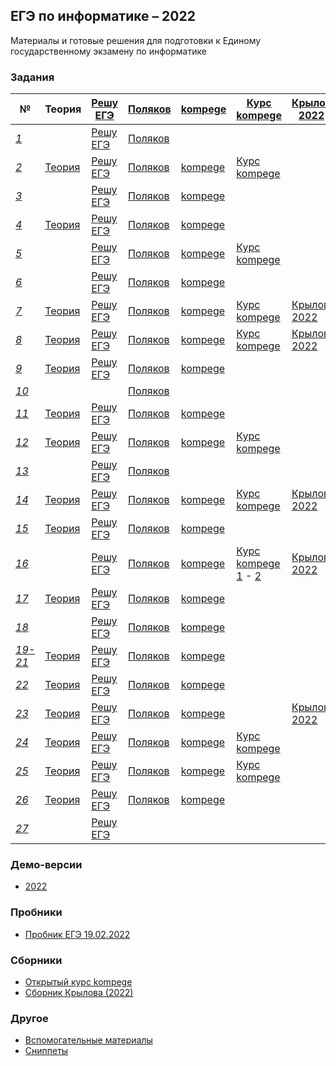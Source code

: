 ## ЕГЭ по информатике – 2022
Материалы и готовые решения для подготовки к Единому государственному экзамену по информатике

### Задания

|  № | Теория | [Решу ЕГЭ](https://inf-ege.sdamgia.ru/) | [Поляков](https://kpolyakov.spb.ru/school/ege/generate.htm) | [kompege](https://kompege.ru/) | [Курс kompege](https://kompege.ru/course) | [Крылов 2022](/Сборники/Крылов%202022) |
|----|-----------------|-------------------|------------------|------------------|-|-|
| *[1](01)* | <!--[Теория](01/README.md)--> | [Решу ЕГЭ](01/sdamgia) | [Поляков](01/kpolyakov) | <!--[kompege](01/kompege)--> |
| *[2](02)* | [Теория](02/README.md) | [Решу ЕГЭ](02/sdamgia) | [Поляков](02/kpolyakov) | [kompege](02/kompege) | [Курс kompege](kompege/Открытый%20курс/05) |
| *[3](03)* | <!--[Теория](03/README.md)--> | [Решу ЕГЭ](03/sdamgia) | [Поляков](03/kpolyakov) | [kompege](03/kompege) |
| *[4](04)* | [Теория](04/README.md) | [Решу ЕГЭ](04/sdamgia) | [Поляков](04/kpolyakov) | [kompege](04/kompege) |
| *[5](05)* | <!--[Теория](05/README.md)--> | [Решу ЕГЭ](05/sdamgia) | [Поляков](05/kpolyakov) | [kompege](05/kompege) | [Курс kompege](kompege/Открытый%20курс/11) |
| *[6](06)* | <!--[Теория](06/README.md)--> | [Решу ЕГЭ](06/sdamgia) | [Поляков](06/kpolyakov) | [kompege](06/kompege) |
| *[7](07)* | [Теория](07/README.md) | [Решу ЕГЭ](07/sdamgia) | [Поляков](07/kpolyakov) | [kompege](07/kompege) | [Курс kompege](kompege/Открытый%20курс/02) | [Крылов 2022](Сборники/Крылов%202022/07) |
| *[8](08)* | [Теория](08/README.md) | [Решу ЕГЭ](08/sdamgia) | [Поляков](08/kpolyakov) | [kompege](08/kompege) | [Курс kompege](kompege/Открытый%20курс/03) | [Крылов 2022](Сборники/Крылов%202022/08) |
| *[9](09)* | [Теория](09/README.md) | [Решу ЕГЭ](09/sdamgia) | [Поляков](09/kpolyakov) | [kompege](09/kompege) |
| *[10](10)* | <!--[Теория](10/README.md)--> | <!--[Решу ЕГЭ](10/sdamgia)--> | [Поляков](10/kpolyakov) | <!--[kompege](10/kompege)--> |
| *[11](11)* | [Теория](11/README.md) | [Решу ЕГЭ](11/sdamgia) | [Поляков](11/kpolyakov) | [kompege](11/kompege) |
| *[12](12)* | [Теория](12/README.md) | [Решу ЕГЭ](12/sdamgia) | [Поляков](12/kpolyakov) | [kompege](12/kompege) | [Курс kompege](kompege/Открытый%20курс/12) |
| *[13](13)* | <!--[Теория](13/README.md)--> | [Решу ЕГЭ](13/sdamgia) | [Поляков](13/kpolyakov) | <!--[kompege](13/kompege)--> |
| *[14](14)* | [Теория](14/README.md) | [Решу ЕГЭ](14/sdamgia) | [Поляков](14/kpolyakov) | [kompege](14/kompege) | [Курс kompege](kompege/Открытый%20курс/04) | [Крылов 2022](Сборники/Крылов%202022/14) |
| *[15](15)* | [Теория](15/README.md) | [Решу ЕГЭ](15/sdamgia) | [Поляков](15/kpolyakov) | [kompege](15/kompege) |
| *[16](16)* | <!--[Теория](16/README.md)--> | [Решу ЕГЭ](16/sdamgia) | [Поляков](16/kpolyakov) | [kompege](16/kompege) | [Курс kompege 1](kompege/Открытый%20курс/13) - [2](kompege/Открытый%20курс/14) | [Крылов 2022](Сборники/Крылов%202022/16) |
| *[17](17)* | [Теория](17/README.md) | [Решу ЕГЭ](17/sdamgia) | [Поляков](17/kpolyakov) | [kompege](17/kompege) |
| *[18](18)* | <!--[Теория](18/README.md)--> | [Решу ЕГЭ](18/sdamgia) | [Поляков](18/kpolyakov) | [kompege](18/kompege) |
| *[19-21](19-21)* | [Теория](19-21/README.md) | [Решу ЕГЭ](19-21/sdamgia) | [Поляков](19-21/kpolyakov) | [kompege](19-21/kompege) |
| *[22](22)* | [Теория](22/README.md) | [Решу ЕГЭ](22/sdamgia) | [Поляков](22/kpolyakov) | [kompege](22/kompege) |
| *[23](23)* | [Теория](23/README.md) | [Решу ЕГЭ](23/sdamgia) | [Поляков](23/kpolyakov) | [kompege](23/kompege) | | [Крылов 2022](Сборники/Крылов%202022/23) |
| *[24](24)* | [Теория](24/README.md) | [Решу ЕГЭ](24/sdamgia) | [Поляков](24/kpolyakov) | [kompege](24/kompege) | [Курс kompege](kompege/Открытый%20курс/19) |
| *[25](25)* | [Теория](25/README.md) | [Решу ЕГЭ](25/sdamgia) | [Поляков](25/kpolyakov) | [kompege](25/kompege) | [Курс kompege](kompege/Открытый%20курс/20) |
| *[26](26)* | [Теория](26/README.md) | [Решу ЕГЭ](26/sdamgia) | [Поляков](26/kpolyakov) | [kompege](26/kompege) |
| *[27](27)* | <!--[Теория](27/README.md)--> | [Решу ЕГЭ](27/sdamgia) | <!--[Поляков](27/kpolyakov)--> | <!--[kompege](27/kompege)--> |

<!--
#### Задание 1
* [Решения заданий Решу ЕГЭ](01/sdamgia)
* [Решения заданий Полякова](01/kpolyakov)

#### Задание 2
* [Теория](02/README.md)
* [Решения заданий Решу ЕГЭ](02/sdamgia)
* [Решения заданий Полякова](02/kpolyakov)
* [Решения заданий kompege](02/kompege)

#### Задание 3
* [Решения заданий Решу ЕГЭ](03/sdamgia)
* [Решения заданий Полякова](03/kpolyakov)
* [Решения заданий kompege](03/kompege)

#### Задание 4
* [Теория](04/README.md)
* [Решения заданий Решу ЕГЭ](04/sdamgia)
* [Решения заданий Полякова](04/kpolyakov)

#### Задание 5
* [Решения заданий Решу ЕГЭ](05/sdamgia)
* [Решения заданий Полякова](05/kpolyakov)

#### Задание 6
* [Решения заданий Решу ЕГЭ](06/sdamgia)
* [Решения заданий Полякова](06/kpolyakov)

#### Задание 7
* [Теория](07/README.md)
* [Решения заданий Решу ЕГЭ](07/sdamgia)
* [Решения заданий Полякова](07/kpolyakov)

#### Задание 8
* [Решения заданий Решу ЕГЭ](08/sdamgia)
* [Решения заданий Полякова](08/kpolyakov)


#### Задание 9
* [Теория](09/README.md)
* [Решения заданий Решу ЕГЭ](09/sdamgia)
* [Решения заданий Полякова](09/kpolyakov)
* [Решения заданий kompege](09/kompege)

#### Задание 10
* [Решения заданий Полякова](10/kpolyakov)

#### Задание 11
* [Теория](11/README.md)
* [Решения заданий Решу ЕГЭ](11/sdamgia)
* [Решения заданий Полякова](11/kpolyakov)

#### Задание 12
* [Теория](12/README.md)
* [Решения заданий Решу ЕГЭ](12/sdamgia)
* [Решения заданий Полякова](12/kpolyakov)
* [Решения заданий kompege](12/kompege)

#### Задание 13
* [Решения заданий Решу ЕГЭ](13/sdamgia)
* [Решения заданий Полякова](13/kpolyakov)

#### Задание 14
* [Теория](14/README.md)
* [Решения заданий Решу ЕГЭ](14/sdamgia)
* [Решения заданий Полякова](14/kpolyakov)

#### Задание 15
* [Теория](15/README.md)
* [Решения заданий Решу ЕГЭ](15/sdamgia)
* [Решения заданий Полякова](15/kpolyakov)

#### Задание 16
* [Решения заданий Решу ЕГЭ](16/sdamgia)
* [Решения заданий Полякова](16/kpolyakov)

#### Задание 17
* [Теория](17/README.md)
* [Решения заданий Решу ЕГЭ](17/sdamgia)
* [Решения заданий Полякова](17/kpolyakov)
* [Решения заданий kompege](17/kompege)

#### Задание 18
* [Решения заданий Решу ЕГЭ](18/sdamgia)
* [Решения заданий Полякова](18/kpolyakov)
* [Решения заданий kompege](18/kompege)

#### Задание 19-21
* [Теория](19-21/README.md)
  * [Шаблоны решения заданий 19-21](19-21/template.md)
* [Решения заданий Решу ЕГЭ](19-21/sdamgia)
* [Решения заданий Полякова](19-21/kpolyakov)
* [Решения заданий kompege](19-21/kompege)

#### Задание 22
* [Теория](22/README.md)
* [Решения заданий Решу ЕГЭ](22/sdamgia)
* [Решения заданий Полякова](22/kpolyakov)

#### Задание 23
* [Теория](23/README.md)
* [Решения заданий Решу ЕГЭ](23/sdamgia)
* [Решения заданий Полякова](23/kpolyakov)

#### Задание 24
* [Теория](24/README.md)
* [Решения заданий Решу ЕГЭ](24/sdamgia)
* [Решения заданий Полякова](24/kpolyakov)
* [Решения заданий kompege](24/kompege)

#### Задание 25
* [Теория](25/theory.md)
* [Решения заданий Решу ЕГЭ](25/sdamgia)
* [Решения заданий Полякова](25/kpolyakov)


#### Задание 26
* [Решения заданий Решу ЕГЭ](26/sdamgia)
* [Решения заданий Полякова](26/kpolyakov)

#### Задание 27
* [Решения заданий Решу ЕГЭ](26/sdamgia)
-->

### Демо-версии
* [2022](demo/demo2022)

### Пробники
* [Пробник ЕГЭ 19.02.2022](/other/Пробник%20ЕГЭ%2019.02.2022)

### Сборники
* [Открытый курс kompege](/kompege/Открытый%20курс)
* [Сборник Крылова (2022)](https://github.com/Thundiverter/infege2022/tree/main/Сборники/Крылов%202022)

### Другое
* [Вспомогательные материалы](Материалы/_main.md)
* [Сниппеты](snippets)

<!--
### Источники
* [Решу ЕГЭ](https://inf-ege.sdamgia.ru/)
* [Поляков](https://kpolyakov.spb.ru/school/ege/generate.htm)
* [kompege](https://kompege.ru/)
-->
